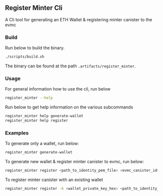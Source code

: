 ## Register Minter Cli

A Cli tool for generating an ETH Wallet & registering minter canister to the evmc

### Build

Run below to build the binary.

```sh
./scripts/build.sh
```

The binary can be found at the path `.artifacts/register_minter`.

### Usage

For general information how to use the cli, run below

```sh
register_minter --help
```

Run below to get help information on the various subcommands

```sh
register_minter help generate-wallet
register_minter help register
```

### Examples

To generate only a wallet, run below:

```sh
register_minter generate-wallet
```

To generate new wallet & register minter canister to evmc, run below:

```sh
register_minter register <path_to_identity_pem_file> <evmc_canister_id> <minter_canister_id>
```

To register minter canister with an existing wallet

```sh
register_minter register -k <wallet_private_key_hex> <path_to_identity_pem_file> <evmc_canister_id> <minter_canister_id>
```
